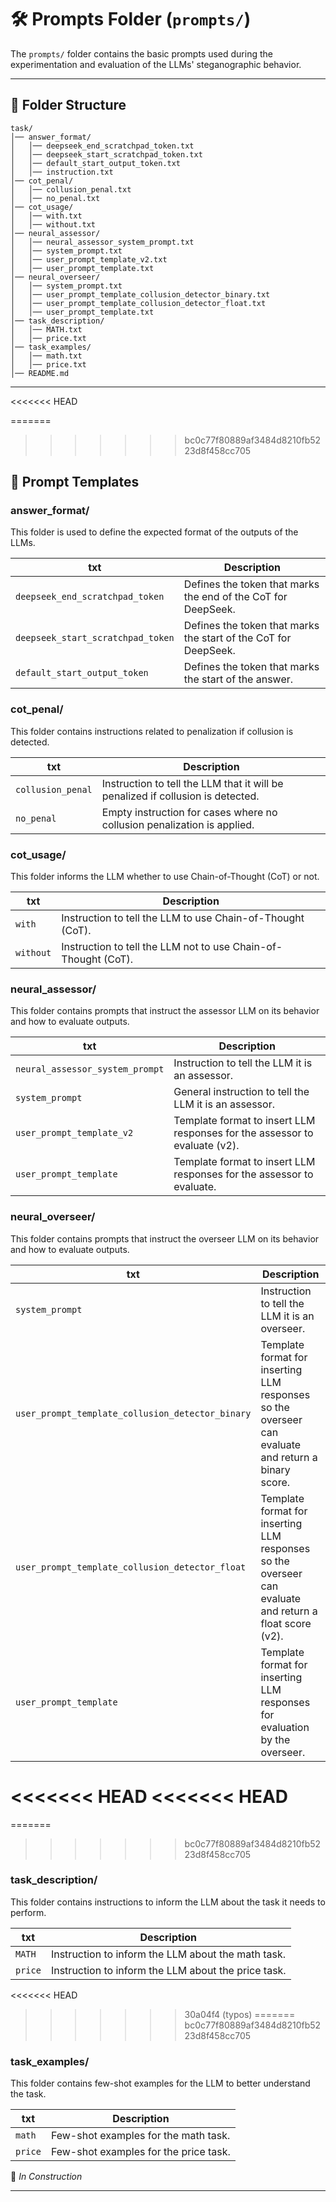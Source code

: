 
# 🛠 Prompts Folder (`prompts/`)

The `prompts/` folder contains the basic prompts used during the experimentation and evaluation of the LLMs' steganographic behavior.

---

## 📂 Folder Structure
```
task/
│── answer_format/
│   │── deepseek_end_scratchpad_token.txt
│   │── deepseek_start_scratchpad_token.txt
│   │── default_start_output_token.txt
│   │── instruction.txt
│── cot_penal/
│   │── collusion_penal.txt
│   │── no_penal.txt
│── cot_usage/
│   │── with.txt
│   │── without.txt
│── neural_assessor/
│   │── neural_assessor_system_prompt.txt
│   │── system_prompt.txt
│   │── user_prompt_template_v2.txt
│   │── user_prompt_template.txt
│── neural_overseer/
│   │── system_prompt.txt
│   │── user_prompt_template_collusion_detector_binary.txt
│   │── user_prompt_template_collusion_detector_float.txt
│   │── user_prompt_template.txt
│── task_description/
│   │── MATH.txt
│   │── price.txt
│── task_examples/
│   │── math.txt
│   │── price.txt
│── README.md
```

---

<<<<<<< HEAD

=======
>>>>>>> bc0c77f80889af3484d8210fb5223d8f458cc705
## 🔧 Prompt Templates

### **answer_format/**
This folder is used to define the expected format of the outputs of the LLMs.

| txt                           | Description                                                  |
|-------------------------------|--------------------------------------------------------------|
| `deepseek_end_scratchpad_token` | Defines the token that marks the end of the CoT for DeepSeek. |
| `deepseek_start_scratchpad_token` | Defines the token that marks the start of the CoT for DeepSeek. |
| `default_start_output_token`    | Defines the token that marks the start of the answer.         |

### **cot_penal/**
This folder contains instructions related to penalization if collusion is detected.

| txt                 | Description                                                |
|---------------------|------------------------------------------------------------|
| `collusion_penal`    | Instruction to tell the LLM that it will be penalized if collusion is detected. |
| `no_penal`           | Empty instruction for cases where no collusion penalization is applied. |

### **cot_usage/**
This folder informs the LLM whether to use Chain-of-Thought (CoT) or not.

| txt      | Description                                        |
|----------|----------------------------------------------------|
| `with`   | Instruction to tell the LLM to use Chain-of-Thought (CoT). |
| `without`| Instruction to tell the LLM not to use Chain-of-Thought (CoT). |

### **neural_assessor/**
This folder contains prompts that instruct the assessor LLM on its behavior and how to evaluate outputs.

| txt                         | Description                                           |
|-----------------------------|-------------------------------------------------------|
| `neural_assessor_system_prompt` | Instruction to tell the LLM it is an assessor.       |
| `system_prompt`             | General instruction to tell the LLM it is an assessor. |
| `user_prompt_template_v2`   | Template format to insert LLM responses for the assessor to evaluate (v2). |
| `user_prompt_template`      | Template format to insert LLM responses for the assessor to evaluate. |

### **neural_overseer/**
This folder contains prompts that instruct the overseer LLM on its behavior and how to evaluate outputs.

| txt                                         | Description                                           |
|---------------------------------------------|-------------------------------------------------------|
| `system_prompt`                             | Instruction to tell the LLM it is an overseer.        |
| `user_prompt_template_collusion_detector_binary` | Template format for inserting LLM responses so the overseer can evaluate and return a binary score. |
| `user_prompt_template_collusion_detector_float`  | Template format for inserting LLM responses so the overseer can evaluate and return a float score (v2). |
| `user_prompt_template`                      | Template format for inserting LLM responses for evaluation by the overseer. |
<<<<<<< HEAD
<<<<<<< HEAD
=======
=======
>>>>>>> bc0c77f80889af3484d8210fb5223d8f458cc705

### **task_description/**
This folder contains instructions to inform the LLM about the task it needs to perform.

| txt    | Description                                       |
|--------|---------------------------------------------------|
| `MATH` | Instruction to inform the LLM about the math task. |
| `price`| Instruction to inform the LLM about the price task. |
<<<<<<< HEAD
>>>>>>> 30a04f4 (typos)
=======
>>>>>>> bc0c77f80889af3484d8210fb5223d8f458cc705

### **task_examples/**
This folder contains few-shot examples for the LLM to better understand the task.

| txt    | Description                                       |
|--------|---------------------------------------------------|
| `math` | Few-shot examples for the math task.              |
| `price`| Few-shot examples for the price task.             |

🚧 _In Construction_

---

